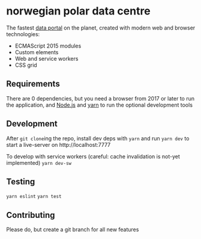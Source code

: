# norwegian polar data centre

The fastest [data portal](https://data.npolar.no) on the planet, created with modern web and browser technologies:

* ECMAScript 2015 modules
* Custom elements
* Web and service workers
* CSS grid

## Requirements
There are 0 dependencies, but you need a browser from 2017 or later to run the application,
and <a href="https://nodejs.org/en/">Node.js</a> and <a href="https://yarnpkg.com/lang/en/">yarn</a> to run the optional development tools

## Development
After `git clone`ing the repo, install dev deps with
`yarn` and run
`yarn dev` to start a live-server on http://localhost:7777

To develop with service workers (careful: cache invalidation is not-yet implemented)
`yarn dev-sw`

## Testing
`yarn eslint`
`yarn test`

## Contributing
Please do, but create a git branch for all new features
